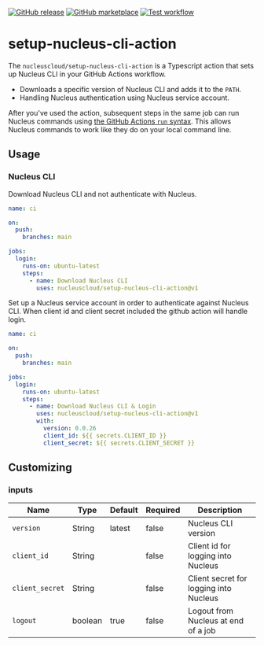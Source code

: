 [![GitHub release](https://img.shields.io/github/release/nucleuscloud/setup-nucleus-cli-action.svg?style=flat-square)](https://github.com/nucleuscloud/setup-nucleus-cli-action/releases/latest)
[![GitHub marketplace](https://img.shields.io/badge/marketplace-setup--nucleus--cli--action-blue?logo=github&style=flat-square)](https://github.com/marketplace/actions/setup-nucleus-cli-action)
[![Test workflow](https://img.shields.io/github/actions/workflow/status/nucleuscloud/setup-nucleus-cli-action/test.yml?branch=main&label=test&logo=github&style=flat-square)](https://github.com/nucleuscloud/setup-nucleus-cli-action/actions?workflow=test)

# setup-nucleus-cli-action

The `nucleuscloud/setup-nucleus-cli-action` is a Typescript action that sets up Nucleus CLI in your GitHub Actions workflow.

- Downloads a specific version of Nucleus CLI and adds it to the `PATH`.
- Handling Nucleus authentication using Nucleus service account.

After you've used the action, subsequent steps in the same job can run Nucleus commands using [the GitHub Actions `run` syntax](https://docs.github.com/en/actions/using-workflows/workflow-syntax-for-github-actions#jobsjob_idstepsrun). This allows Nucleus commands to work like they do on your local command line.

## Usage

### Nucleus CLI

Download Nucleus CLI and not authenticate with Nucleus.

```yaml
name: ci

on:
  push:
    branches: main

jobs:
  login:
    runs-on: ubuntu-latest
    steps:
      - name: Download Nucleus CLI
        uses: nucleuscloud/setup-nucleus-cli-action@v1
```

Set up a Nucleus service account in order to authenticate against Nucleus CLI.
When client id and client secret included the github action will handle login.

```yaml
name: ci

on:
  push:
    branches: main

jobs:
  login:
    runs-on: ubuntu-latest
    steps:
      - name: Download Nucleus CLI & Login
        uses: nucleuscloud/setup-nucleus-cli-action@v1
        with:
          version: 0.0.26
          client_id: ${{ secrets.CLIENT_ID }}
          client_secret: ${{ secrets.CLIENT_SECRET }}
```

## Customizing

### inputs

| Name            | Type    | Default | Required | Description                            |
| --------------- | ------- | ------- | -------- | -------------------------------------- |
| `version`       | String  | latest  | false    | Nucleus CLI version                    |
| `client_id`     | String  |         | false    | Client id for logging into Nucleus     |
| `client_secret` | String  |         | false    | Client secret for logging into Nucleus |
| `logout`        | boolean | true    | false    | Logout from Nucleus at end of a job    |
